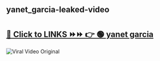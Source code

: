 
 ## yanet_garcia-leaked-video 

# <h2><a href="https://clipsfans.com/yanet_garcia&ref=git">🔗 Click to LINKS ⏩⏩ 👉 🟢 yanet garcia </a></h2>

<a href="https://clipsfans.com/yanet_garcia&ref=git" rel="nofollow" data-target="animated-image.originalLink"><img src="https://i.ibb.co.com/xMMVF88/686577567.gif" alt="Viral Video Original" style="max-width: 100%; display: inline-block;" data-target="animated-image.originalImage"></a>
